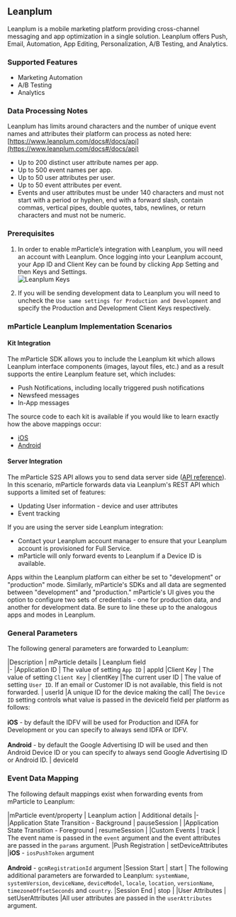 
## Leanplum

Leanplum is a mobile marketing platform providing cross-channel messaging and app optimization in a single solution. Leanplum offers Push, Email, Automation, App Editing, Personalization, A/B Testing, and Analytics.

### Supported Features

* Marketing Automation
* A/B Testing
* Analytics

### Data Processing Notes

Leanplum has limits around characters and the number of unique event names and attributes their platform can process as noted here: [https://www.leanplum.com/docs#/docs/api](https://www.leanplum.com/docs#/docs/api)

* Up to 200 distinct user attribute names per app.
* Up to 500 event names per app.
* Up to 50 user attributes per user.
* Up to 50 event attributes per event.
* Events and user attributes must be under 140 characters and must not start with a period or hyphen, end with a forward slash, contain commas, vertical pipes, double quotes, tabs, newlines, or return characters and must not be numeric.

### Prerequisites

1. In order to enable mParticle’s integration with Leanplum, you will need an account with Leanplum.  Once logging into your Leanplum account, your App ID and Client Key can be found by clicking App Setting and then Keys and Settings.  
![Leanplum Keys](leanplum-keys.png)

2. If you will be sending development data to Leanplum you will need to uncheck the `Use same settings for Production and Development` and specify the Production and Development Client Keys respectively.

### mParticle Leanplum Implementation Scenarios

#### Kit Integration

The mParticle SDK allows you to include the Leanplum kit which allows Leanplum interface components (images, layout files, etc.) and as a result supports the entire Leanplum feature set, which includes:

* Push Notifications, including locally triggered push notifications
* Newsfeed messages
* In-App messages

The source code to each kit is available if you would like to learn exactly how the above mappings occur:

- [iOS](https://github.com/mparticle-integrations/mparticle-apple-integration-leanplum)
- [Android](https://github.com/mparticle-integrations/mparticle-android-integration-leanplum)

#### Server Integration

The mParticle S2S API allows you to send data server side ([API reference](#server-api)). In this scenario, mParticle forwards data via Leanplum's REST API which supports a limited set of features:

* Updating User information - device and user attributes
* Event tracking

If you are using the server side Leanplum integration:

* Contact your Leanplum account manager to ensure that your Leanplum account is provisioned for Full Service.  
* mParticle will only forward events to Leanplum if a Device ID is available.

<aside class="notice">
Apps within the Leanplum platform can either be set to "development" or "production" mode.  Similarly, mParticle's SDKs and all data are segmented between "development" and "production." mParticle's UI gives you the option to configure two sets of credentials - one for production data, and another for development data. Be sure to line these up to the analogous apps and modes in Leanplum.
</aside>

### General Parameters

The following general parameters are forwarded to Leanplum:

|Description | mParticle details | Leanplum field  
|-
|Application ID | The value of setting `App ID` | appId
|Client Key | The value of setting `Client Key` | clientKey
|The current user ID | The value of setting `User ID`.  If an email or Customer ID is not available, this field is not forwarded. | userId
|A unique ID for the device making the call| The `Device ID` setting controls what value is passed in the deviceId field per platform as follows: <br><br> **iOS** - by default the IDFV will be used for Production and IDFA for Development or you can specify to always send IDFA or IDFV. <br><br> **Android** - by default the Google Advertising ID will be used and then Android Device ID or you can specify to always send Google Advertising ID or Android ID. | deviceId

### Event Data Mapping

The following default mappings exist when forwarding events from mParticle to Leanplum:

|mParticle event/property | Leanplum action | Additional details
|-
|Application State Transition - Background | pauseSession | 
|Application State Transition - Foreground | resumeSession | 
|Custom Events | track | The event name is passed in the `event` argument and the event attributes are passed in the `params` argument.
|Push Registration | setDeviceAttributes |**iOS** - `iosPushToken` argument <br><br>**Android** - `gcmRegistrationId` argument
|Session Start | start | The following additional parameters are forwarded to Leanplum:  `systemName`, `systemVersion`, `deviceName`, `deviceModel`, `locale`, `location`, `versionName`, `timezoneOffsetSeconds` and `country`.
|Session End | stop |
|User Attributes | setUserAttributes |All user attributes are passed in the `userAttributes` argument.

